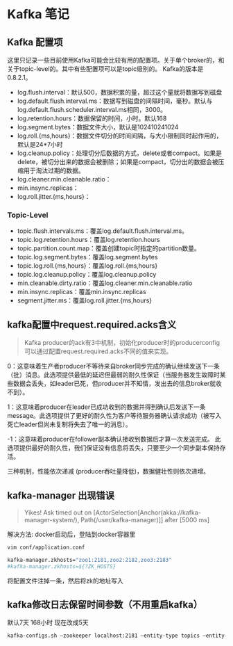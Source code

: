 Kafka 笔记
=========

## Kafka 配置项
这里只记录一些目前使用Kafka可能会比较有用的配置项。关于单个broker的，和关于topic-level的。其中有些配置项可以是topic级别的。
Kafka的版本是0.8.2.1。
- log.flush.interval：默认500，数据积累的量，超过这个量就将数据写到磁盘
- log.default.flush.interval.ms：数据写到磁盘的间隔时间，毫秒。默认与log.default.flush.scheduler.interval.ms相同，3000。
- log.retention.hours：数据保留的时间，小时。默认168
- log.segment.bytes：数据文件大小，默认是102410241024
- log.roll.{ms,hours}：数据文件切分的时间间隔，与大小限制同时起作用的，默认是24*7小时
- log.cleanup.policy：处理切分后数据的方式，delete或者compact。如果是delete，被切分出来的数据会被删除；如果是compact，切分出的数据会被压缩用于淘汰过期的数据。
- log.cleaner.min.cleanable.ratio：
- min.insync.replicas：
- log.roll.jitter.{ms,hours}：

### Topic-Level
- topic.flush.intervals.ms：覆盖log.default.flush.interval.ms。
- topic.log.retention.hours：覆盖log.retention.hours
- topic.partition.count.map：覆盖创建topic时指定的partition数量。
- topic.log.segment.bytes：覆盖log.segment.bytes
- topic.log.roll.{ms,hours}：覆盖log.roll.{ms,hours}
- topic.log.cleanup.policy：覆盖log.cleanup.policy
- min.cleanable.dirty.ratio：覆盖log.cleaner.min.cleanable.ratio
- min.insync.replicas：覆盖min.insync.replicas
- segment.jitter.ms：覆盖log.roll.jitter.{ms,hours}

##  kafka配置中request.required.acks含义
> Kafka producer的ack有3中机制，初始化producer时的producerconfig可以通过配置request.required.acks不同的值来实现。

0：这意味着生产者producer不等待来自broker同步完成的确认继续发送下一条（批）消息。此选项提供最低的延迟但最弱的耐久性保证（当服务器发生故障时某些数据会丢失，如leader已死，但producer并不知情，发出去的信息broker就收不到）。

1：这意味着producer在leader已成功收到的数据并得到确认后发送下一条message。此选项提供了更好的耐久性为客户等待服务器确认请求成功（被写入死亡leader但尚未复制将失去了唯一的消息）。

-1：这意味着producer在follower副本确认接收到数据后才算一次发送完成。 
此选项提供最好的耐久性，我们保证没有信息将丢失，只要至少一个同步副本保持存活。

三种机制，性能依次递减 (producer吞吐量降低)，数据健壮性则依次递增。


## kafka-manager 出现错误

> Yikes! Ask timed out on [ActorSelection[Anchor(akka://kafka-manager-system/), Path(/user/kafka-manager)]] after [5000 ms]

解决方法: docker启动后，登陆到docker容器里
```sh
vim conf/application.conf

kafka-manager.zkhosts="zoo1:2181,zoo2:2182,zoo3:2183"
#kafka-manager.zkhosts=${?ZK_HOSTS}
```
将配置文件注掉一条，然后将zk的地址写入


## kafka修改日志保留时间参数（不用重启kafka）
默认7天 168小时 现在改成5天 
```sh
kafka-configs.sh –zookeeper localhost:2181 –entity-type topics –entity-name log –alter –add-config retention.ms=432000000
```
